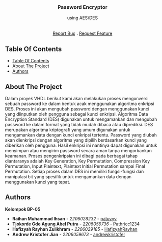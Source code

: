 <br/>
<p align="center">
  <a href="https://github.com/andrewkristofer/BP05_PSD23">
  </a>

  <h3 align="center">Password Encryptor</h3>

  <p align="center">
    using AES/DES
    <br/>
    <br/>
    <br/>
    <a href="https://github.com/andrewkristofer/BP05_PSD23/issues">Report Bug</a>
    .
    <a href="https://github.com/andrewkristofer/BP05_PSD23/issues">Request Feature</a>
  </p>
</p>


## Table Of Contents

- [Table Of Contents](#table-of-contents)
- [About The Project](#about-the-project)
- [Authors](#authors)

## About The Project

Dalam proyek VHDL berikut kami akan melakukan proses mengonversi sebuah password ke dalam bentuk acak menggunakan algoritma enkripsi DES. Proses ini akan mengubah password dengan menggunakan kunci yang diinputkan oleh pengguna sebagai kunci enkripsi.
Algoritma Data Encryption Standard (DES) digunakan untuk mengamankan dan mengubah password ke dalam format yang tidak mudah dibaca atau diprediksi. DES merupakan algoritma kriptografi yang umum digunakan untuk mengamankan data dengan kunci enkripsi tertentu.
Password yang diubah akan dienkripsi dengan algoritma yang dipilih berdasarkan kunci yang diberikan oleh pengguna. Hasil enkripsi ini nantinya dapat digunakan untuk menyimpan atau mengirim password secara aman tanpa mengorbankan keamanan.
Proses pengenkripsian ini dibagi pada berbagai tahap diantaranya adalah Key Generation, Key Permutation, Compression Key Permutation, Input Plaintext, Plaintext Initial Permutation sampai Final Permutation. Setiap proses dalam DES ini memiliki fungsi-fungsi dan manipulasi bit yang spesifik untuk mengamankan data dengan menggunakan kunci yang tepat.


## Authors
**Kelompok BP-05**
- **Raihan Muhammad Ihsan** - _2206028232_ - [patuyyy](https://github.com/patuyyy/)
- **Tjokorde Gde Agung Abel Putra** - _2206059736_ - [Pathricc1234](https://github.com/Pathricc1234/)
- **Hafizyah Rayhan Zulikhram** - _2206029185_ - [HafizyahRayhan](https://github.com/HafizyahRayhan/)
- **Andrew Kristofer Jian** - _2206059673_ - [andrewkristofer](https://github.com/andrewkristofer/)
